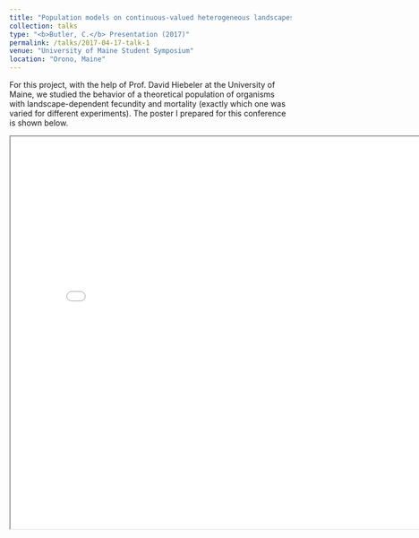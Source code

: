 ```yaml
---
title: "Population models on continuous-valued heterogeneous landscapes"
collection: talks
type: "<b>Butler, C.</b> Presentation (2017)"
permalink: /talks/2017-04-17-talk-1
venue: "University of Maine Student Symposium"
location: "Orono, Maine"
---
```


For this project, with the help of Prof. David Hiebeler at the University of Maine,
we studied the behavior of a theoretical population of organisms with landscape-dependent fecundity
and mortality (exactly which one was varied for different experiments).
The poster I prepared for this conference is shown below.


<iframe src="/files/UMSS_Poster.pdf" height="700" width="800"></iframe>